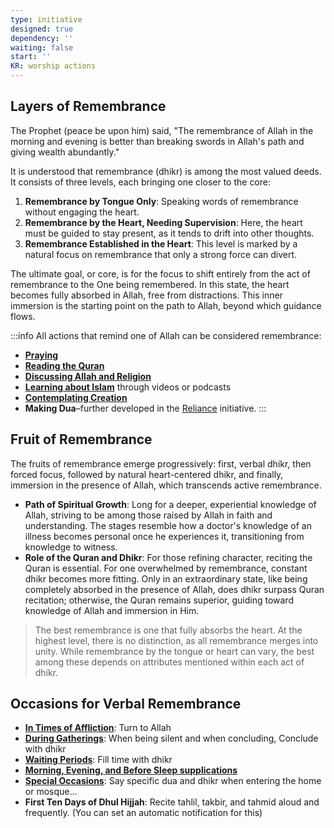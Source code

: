 ```yaml
---
type: initiative
designed: true
dependency: ''
waiting: false
start: ''
KR: worship actions
---
```


## Layers of Remembrance

The Prophet (peace be upon him) said, "The remembrance of Allah in the morning and evening is better than breaking swords in Allah's path and giving wealth abundantly."

It is understood that remembrance (dhikr) is among the most valued deeds. It consists of three levels, each bringing one closer to the core:

1. **Remembrance by Tongue Only**: Speaking words of remembrance without engaging the heart.
2. **Remembrance by the Heart, Needing Supervision**: Here, the heart must be guided to stay present, as it tends to drift into other thoughts.
3. **Remembrance Established in the Heart**: This level is marked by a natural focus on remembrance that only a strong force can divert.

The ultimate goal, or core, is for the focus to shift entirely from the act of remembrance to the One being remembered. In this state, the heart becomes fully absorbed in Allah, free from distractions. This inner immersion is the starting point on the path to Allah, beyond which guidance flows.

:::info All actions that remind one of Allah can be considered remembrance:

* [**Praying**](docs/sidebar1/Initiatives/worship/Praying.md)
* [**Reading the Quran**](docs/sidebar1/Initiatives/worship/Reciting%20the%20quran.md)
* **[Discussing Allah and Religion](docs/sidebar1/Processes/Meet%20special%20friend%20only%20for%20god's%20sake.md)**
* [**Learning about Islam**](docs/sidebar1/Processes/Build%20knowledge%20in%20free%20time.md) through videos or podcasts
* [**Contemplating Creation**](docs/sidebar1/Processes/Contemplate%20the%20creation.md)
* **Making Dua**–further developed in the [Reliance](docs/sidebar1/Initiatives/good%20traits/Reliance.md) initiative.
:::

## Fruit of Remembrance

The fruits of remembrance emerge progressively: first, verbal dhikr, then forced focus, followed by natural heart-centered dhikr, and finally, immersion in the presence of Allah, which transcends active remembrance.

* **Path of Spiritual Growth**: Long for a deeper, experiential knowledge of Allah, striving to be among those raised by Allah in faith and understanding. The stages resemble how a doctor's knowledge of an illness becomes personal once he experiences it, transitioning from knowledge to witness.
* **Role of the Quran and Dhikr**: For those refining character, reciting the Quran is essential. For one overwhelmed by remembrance, constant dhikr becomes more fitting. Only in an extraordinary state, like being completely absorbed in the presence of Allah, does dhikr surpass Quran recitation; otherwise, the Quran remains superior, guiding toward knowledge of Allah and immersion in Him.

> The best remembrance is one that fully absorbs the heart. At the highest level, there is no distinction, as all remembrance merges into unity. While remembrance by the tongue or heart can vary, the best among these depends on attributes mentioned within each act of dhikr.

## Occasions for Verbal Remembrance

* [**In Times of Affliction**](docs/sidebar1/Processes/Attitude%20in%20affliction.md): Turn to Allah
* [**During Gatherings**](docs/sidebar1/Processes/Speak%20purposefully%20or%20maintain%20silence.md): When being silent and when concluding, Conclude with dhikr
* [**Waiting Periods**](docs/sidebar1/Processes/Fill%20up%20most%20of%20your%20time%20with%20dhikr.md): Fill time with dhikr
* [**Morning, Evening, and Before Sleep supplications**](docs/sidebar1/Processes/Say%20morning,%20evening%20and%20before%20sleeping%20supplications.md)
* [**Special Occasions**](docs/sidebar1/Processes/Say%20special%20sayings%20in%20special%20occasions.md): Say specific dua and dhikr when entering the home or mosque…
* **First Ten Days of Dhul Hijjah**: Recite tahlil, takbir, and tahmid aloud and frequently. (You can set an automatic notification for this)
